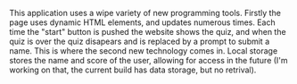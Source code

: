 This application uses a wipe variety of new programming tools. Firstly the page uses dynamic HTML elements, and updates numerous times. Each time the "start" button is pushed the website shows the quiz, and when the quiz is over the quiz disapears and is replaced by a prompt to submit a name. This is where the second new technology comes in. Local storage stores the name and score of the user, allowing for access in the future (I'm working on that, the current build has data storage, but no retrival).